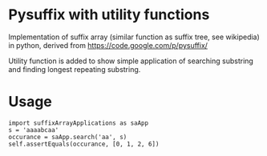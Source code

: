 Pysuffix with utility functions
========

Implementation of suffix array (similar function as suffix tree, see wikipedia) in python, derived from 
https://code.google.com/p/pysuffix/

Utility function is added to show simple application of searching substring and finding longest repeating substring.

Usage
========
    import suffixArrayApplications as saApp
    s = 'aaaabcaa'
    occurance = saApp.search('aa', s)
    self.assertEquals(occurance, [0, 1, 2, 6])